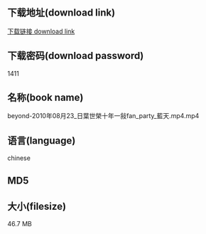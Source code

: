 ## 下载地址(download link)
[下载链接 download link](https://voluble-croquembouche-d321dc.netlify.app/?s=beyond-2010%E5%B9%B408%E6%9C%8823_%E6%97%A5%E8%91%89%E4%B8%96%E6%A6%AE%E5%8D%81%E5%B9%B4%E4%B8%80%E6%95%8Dfan_party_%E8%97%8D%E5%A4%A9.mp4)

## 下载密码(download password)
1411

## 名称(book name)
beyond-2010年08月23_日葉世榮十年一敍fan_party_藍天.mp4.mp4

## 语言(language)
chinese

## MD5


## 大小(filesize)
46.7 MB
